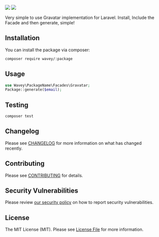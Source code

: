 [<img src="https://wavey.group/images/laravel-gravatar.jpg" />](https://wavey.group)
[<img src="https://wavey.group/images/Ukraine.gif" />](https://ukraine.wavey.group)

Very simple to use Gravatar implementation for Laravel. Install, Include the Facade and then generate, simple!
## Installation

You can install the package via composer:

```bash
composer require wavey/:package
```

## Usage

```php
use Wavey\PackageName\Facades\Gravatar;
Package::generate($email);
```

## Testing

```bash
composer test
```

## Changelog

Please see [CHANGELOG](CHANGELOG.md) for more information on what has changed recently.

## Contributing

Please see [CONTRIBUTING](../sweetalert/.github/CONTRIBUTING.md) for details.

## Security Vulnerabilities

Please review [our security policy](../../security/policy) on how to report security vulnerabilities.

## License

The MIT License (MIT). Please see [License File](LICENSE.md) for more information.
